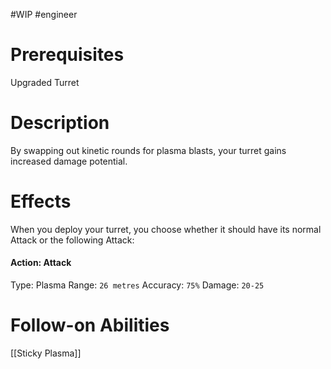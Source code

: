 #WIP #engineer 

# Prerequisites

Upgraded Turret

# Description

By swapping out kinetic rounds for plasma blasts, your turret gains increased damage potential.

# Effects

When you deploy your turret, you choose whether it should have its normal Attack or the following Attack:

#### Action: Attack

Type: Plasma
Range: `26 metres`
Accuracy: `75%`
Damage: `20-25`

# Follow-on Abilities

[[Sticky Plasma]]